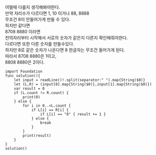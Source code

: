 어떨때 다를지 생각해봐야한다.   
만약 자리수가 다르다면 1, 10 이거나 88, 8888   
무조건 8이 안들어가게 만들 수 있다.   
하지만 같다면   
8708 8880 이라면   
천의자리부터 시작해서 서로의 숫자가 같은지 다른지 확인해줘야한다.   
다르다면 또한 다른 숫자를 만들수있다.   
하지만 8로 같은 숫자가 나온다면 8 한글자는 무조건 들어가게 된다.   
따라서 8708 8880은 1이고,   
8808 8880은 2이다.   

```
import Foundation
func solution(){
    let input = readLine()!.split(separator:" ").map{String($0)}
    let (L,R) = (input[0].map{String($0)},input[1].map{String($0)})
    var result = 0
    if (L.count != R.count) {
        print(0)
    } else {
        for i in 0..<L.count {
            if L[i] == R[i] {
                if L[i] == "8" { result += 1 }
            } else {
                break
            }
        }
        print(result)
    }
}
solution()

```
